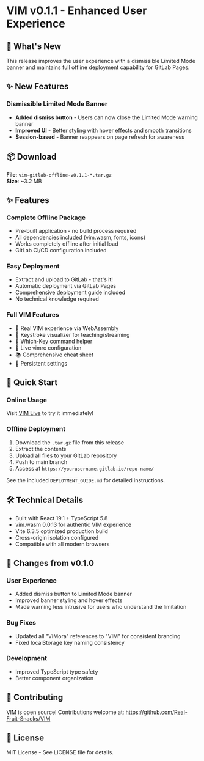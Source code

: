 # VIM v0.1.1 - Enhanced User Experience

## 🎉 What's New

This release improves the user experience with a dismissible Limited Mode banner and maintains full offline deployment capability for GitLab Pages.

## ✨ New Features

### Dismissible Limited Mode Banner
- **Added dismiss button** - Users can now close the Limited Mode warning banner
- **Improved UI** - Better styling with hover effects and smooth transitions
- **Session-based** - Banner reappears on page refresh for awareness

## 📦 Download

**File**: `vim-gitlab-offline-v0.1.1-*.tar.gz`  
**Size**: ~3.2 MB  

## ✨ Features

### Complete Offline Package
- Pre-built application - no build process required
- All dependencies included (vim.wasm, fonts, icons)
- Works completely offline after initial load
- GitLab CI/CD configuration included

### Easy Deployment
- Extract and upload to GitLab - that's it!
- Automatic deployment via GitLab Pages
- Comprehensive deployment guide included
- No technical knowledge required

### Full VIM Features
- 🎹 Real VIM experience via WebAssembly
- 🎥 Keystroke visualizer for teaching/streaming
- 🎯 Which-Key command helper
- 📝 Live vimrc configuration
- 📚 Comprehensive cheat sheet
- 💾 Persistent settings

## 🚀 Quick Start

### Online Usage
Visit [VIM Live](https://real-fruit-snacks.github.io/VIM/) to try it immediately!

### Offline Deployment
1. Download the `.tar.gz` file from this release
2. Extract the contents
3. Upload all files to your GitLab repository
4. Push to main branch
5. Access at `https://yourusername.gitlab.io/repo-name/`

See the included `DEPLOYMENT_GUIDE.md` for detailed instructions.

## 🛠️ Technical Details

- Built with React 19.1 + TypeScript 5.8
- vim.wasm 0.0.13 for authentic VIM experience
- Vite 6.3.5 optimized production build
- Cross-origin isolation configured
- Compatible with all modern browsers

## 📝 Changes from v0.1.0

### User Experience
- Added dismiss button to Limited Mode banner
- Improved banner styling and hover effects
- Made warning less intrusive for users who understand the limitation

### Bug Fixes
- Updated all "VIMora" references to "VIM" for consistent branding
- Fixed localStorage key naming consistency

### Development
- Improved TypeScript type safety
- Better component organization

## 🤝 Contributing

VIM is open source! Contributions welcome at:
https://github.com/Real-Fruit-Snacks/VIM

## 📄 License

MIT License - See LICENSE file for details.